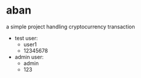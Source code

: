 # aban
a simple project handling cryptocurrency transaction

- test user:
    - user1
    - 12345678
- admin user:
    - admin
    - 123